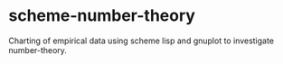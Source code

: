 # scheme-number-theory
Charting of empirical data using  scheme lisp and gnuplot to investigate number-theory.
